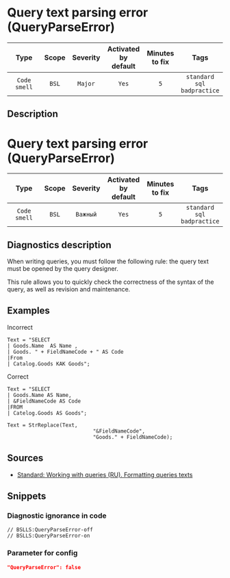 # Query text parsing error (QueryParseError)

|      Type      |    Scope    | Severity |    Activated<br>by default    |    Minutes<br>to fix    |                       Tags                       |
|:-------------:|:-----------------------------:|:--------:|:------------------------------:|:-----------------------------------:|:------------------------------------------------:|
| `Code smell` |             `BSL`             | `Major` |              `Yes`              |                 `5`                 |       `standard`<br>`sql`<br>`badpractice`       |

<!-- Блоки выше заполняются автоматически, не трогать -->
## Description

# Query text parsing error (QueryParseError)

|     Type     | Scope | Severity | Activated<br>by default | Minutes<br>to fix |                       Tags                       |
|:------------:|:-----:|:--------:|:-----------------------------:|:-----------------------:|:------------------------------------------------:|
| `Code smell` | `BSL` | `Важный` |             `Yes`             |           `5`           | `standard`<br>`sql`<br>`badpractice` |

<!-- Блоки выше заполняются автоматически, не трогать -->
## Diagnostics description
<!-- Описание диагностики заполняется вручную. Необходимо понятным языком описать смысл и схему работу -->

When writing queries, you must follow the following rule: the query text must be opened by the query designer.

This rule allows you to quickly check the correctness of the syntax of the query, as well as revision and maintenance.

## Examples
<!-- В данном разделе приводятся примеры, на которые диагностика срабатывает, а также можно привести пример, как можно исправить ситуацию -->

Incorrect

```bsl
Text = "SELECT
| Goods.Name  AS Name ,
| Goods. " + FieldNameCode + " AS Code
|From
| Catalog.Goods КАК Goods";
```

Correct

```bsl
Text = "SELECT
| Goods.Name AS Name,
| &FieldNameCode AS Code
|FROM
| Catelog.Goods AS Goods";

Text = StrReplace(Text, 
                            "&FieldNameCode", 
                            "Goods." + FieldNameCode);
```

## Sources
<!-- Необходимо указывать ссылки на все источники, из которых почерпнута информация для создания диагностики -->
<!-- Примеры источников

* Источник: [Стандарт: Тексты модулей](https://its.1c.ru/db/v8std#content:456:hdoc)
* Полезная информация: [Отказ от использования модальных окон](https://its.1c.ru/db/metod8dev#content:5272:hdoc)
* Источник: [Cognitive complexity, ver. 1.4](https://www.sonarsource.com/docs/CognitiveComplexity.pdf) -->

* [Standard: Working with queries (RU). Formatting queries texts](https://its.1c.ru/db/v8std#content:437:hdoc)

## Snippets

<!-- Блоки ниже заполняются автоматически, не трогать -->
### Diagnostic ignorance in code

```bsl
// BSLLS:QueryParseError-off
// BSLLS:QueryParseError-on
```

### Parameter for config

```json
"QueryParseError": false
```
